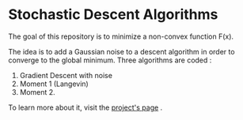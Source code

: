 # Stochastic Descent Algorithms

The goal of this repository is to minimize a non-convex function F(x).

The idea is to add a Gaussian noise to a descent algorithm in order to converge to the global minimum. Three algorithms are coded  :
1. Gradient Descent with noise
2. Moment 1 (Langevin)
3. Moment 2. 

To learn more about it, visit the [project's page](http://arthurbousquet.com/stochasticdescent.html) .